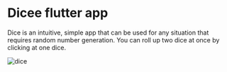 # Dicee flutter app

Dice is an intuitive, simple app that can be used for any situation that requires random number generation. You can roll up two dice at once by clicking at one dice.

![dice](https://user-images.githubusercontent.com/36672872/170117653-b6ec7006-2f7a-4bb1-8ee3-89838dccf28b.gif)
